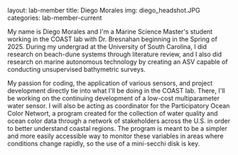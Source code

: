 layout: lab-member
title: Diego Morales
img: diego_headshot.JPG
categories: lab-member-current

My name is Diego Morales and I'm a Marine Science Master's student working in the COAST lab with Dr. Bresnahan beginning in the Spring of 2025. During my undergrad at the University of South Carolina, I did research on beach-dune systems through literature review, and I also did research on marine autonomous technology by creating an ASV capable of conducting unsupervised bathymetric surveys.

My passion for coding, the application of various sensors, and project development directly tie into what I'll be doing in the COAST lab. There, I'll be working on the continuing development of a low-cost multiparameter water sensor. I will also be acting as coordinator for the Participatory Ocean Color Networt, a program created for the collection of water quality and ocean color data through a network of stakeholders across the U.S. in order to better understand coastal regions. The program is meant to be a simpler and more easily accessible way to monitor these variables in areas where conditions change rapidly, so the use of a mini-secchi disk is key.
